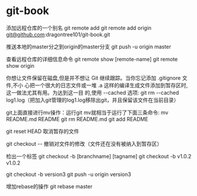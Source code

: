 # git-book

添加远程仓库的一个别名
git remote add <shortname> <url>
git remote add origin git@github.com:dragontree101/git-book.git

推送本地的master分之到origin的master分支
git push -u origin master

查看远程仓库的详细信息命令
git remote show [remote-name]
git remote show origin

你想让文件保留在磁盘,但是并不想让 Git 继续跟踪。当你忘记添加 .gitignore 文件,不小 心把一个很大的日志文件或一堆 .a 这样的编译生成文件添加到暂存区时,这一做法尤其有用。为达到这一目 的,使用 --cached 选项:
git rm --cached log1.log（把加入git管理的log1.log移除出git，并且保留该文件在当前目录）


git上面直接进行mv操作：运行git mv就相当于运行了下面三条命令:
mv README.md README
git rm README.md
git add README


git reset HEAD <file>
取消暂存的文件

git checkout -- <file>
撤销对文件的修改（文件还在没有被纳入到暂存区）

检出一个标签
git checkout -b [branchname] [tagname]
git checkout -b  v1.0.2   v1.0.2

git checkout -b version3
git push -u origin version3

增加rebase的操作
git rebase master
